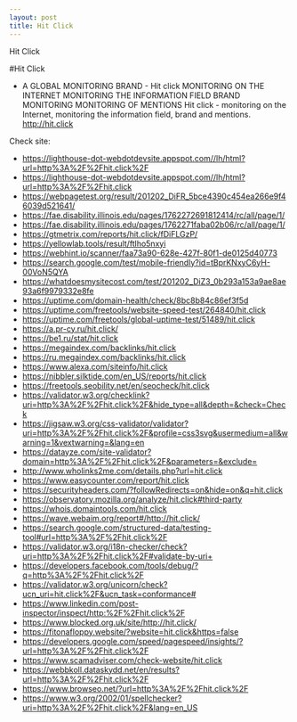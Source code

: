 ```yaml
---
layout: post
title: Hit Click
---
```


Hit Click

#Hit Click

- A GLOBAL MONITORING BRAND -
Hit click
MONITORING ON THE INTERNET
MONITORING THE INFORMATION FIELD
BRAND MONITORING
MONITORING OF MENTIONS
Hit click - monitoring on the Internet, monitoring the information field, brand and mentions.
<http://hit.click>

Check site:
* <https://lighthouse-dot-webdotdevsite.appspot.com//lh/html?url=http%3A%2F%2Fhit.click%2F>
* <https://lighthouse-dot-webdotdevsite.appspot.com//lh/html?url=http%3A%2F%2Fhit.click>
* <https://webpagetest.org/result/201202_DiFR_5bce4390c454ea266e9f46039d521641/>
* <https://fae.disability.illinois.edu/pages/1762272691812414/rc/all/page/1/>
* <https://fae.disability.illinois.edu/pages/1762271faba02b06/rc/all/page/1/>
* <https://gtmetrix.com/reports/hit.click/fDiFLGzP/>
* <https://yellowlab.tools/result/ftlho5nxyi>
* <https://webhint.io/scanner/faa73a90-628e-427f-80f1-de0125d40773>
* <https://search.google.com/test/mobile-friendly?id=tBprKNxyC6yH-00VoN5QYA>
* <https://whatdoesmysitecost.com/test/201202_DiZ3_0b293a153a9ae8ae93a6f9979332e8fe>
* <https://uptime.com/domain-health/check/8bc8b84c86ef3f5d>
* <https://uptime.com/freetools/website-speed-test/264840/hit.click>
* <https://uptime.com/freetools/global-uptime-test/51489/hit.click>
* <https://a.pr-cy.ru/hit.click/>
* <https://be1.ru/stat/hit.click>
* <https://megaindex.com/backlinks/hit.click>
* <https://ru.megaindex.com/backlinks/hit.click>
* <https://www.alexa.com/siteinfo/hit.click>
* <https://nibbler.silktide.com/en_US/reports/hit.click>
* <https://freetools.seobility.net/en/seocheck/hit.click>
* <https://validator.w3.org/checklink?uri=http%3A%2F%2Fhit.click%2F&hide_type=all&depth=&check=Check>
* <https://jigsaw.w3.org/css-validator/validator?uri=http%3A%2F%2Fhit.click%2F&profile=css3svg&usermedium=all&warning=1&vextwarning=&lang=en>
* <https://datayze.com/site-validator?domain=http%3A%2F%2Fhit.click%2F&parameters=&exclude=>
* <http://www.wholinks2me.com/details.php?url=hit.click>
* <https://www.easycounter.com/report/hit.click>
* <https://securityheaders.com/?followRedirects=on&hide=on&q=hit.click>
* <https://observatory.mozilla.org/analyze/hit.click#third-party>
* <https://whois.domaintools.com/hit.click>
* <https://wave.webaim.org/report#/http://hit.click/>
* <https://search.google.com/structured-data/testing-tool#url=http%3A%2F%2Fhit.click%2F>
* <https://validator.w3.org/i18n-checker/check?uri=http%3A%2F%2Fhit.click%2F#validate-by-uri+>
* <https://developers.facebook.com/tools/debug/?q=http%3A%2F%2Fhit.click%2F>
* <https://validator.w3.org/unicorn/check?ucn_uri=hit.click%2F&ucn_task=conformance#>
* <https://www.linkedin.com/post-inspector/inspect/http:%2F%2Fhit.click%2F>
* <https://www.blocked.org.uk/site/http://hit.click/>
* <https://fitonafloppy.website/?website=hit.click&https=false>
* <https://developers.google.com/speed/pagespeed/insights/?url=http%3A%2F%2Fhit.click%2F>
* <https://www.scamadviser.com/check-website/hit.click>
* <https://webbkoll.dataskydd.net/en/results?url=http%3A%2F%2Fhit.click%2F>
* <https://www.browseo.net/?url=http%3A%2F%2Fhit.click%2F>
* <https://www.w3.org/2002/01/spellchecker?uri=http%3A%2F%2Fhit.click%2F&lang=en_US>
